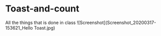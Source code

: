 # Toast-and-count
All the things that is done in class
![Screenshot](Screenshot_20200317-153621_Hello Toast.jpg)
